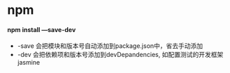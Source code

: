 # npm

#### npm install —save-dev

* -save 会把模块和版本号自动添加到package.json中，省去手动添加
* -dev 会把依赖项和版本号添加到devDepandencies, 如配置测试的开发框架jasmine